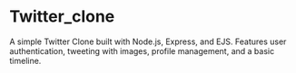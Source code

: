 # Twitter_clone
A simple Twitter Clone built with Node.js, Express, and EJS. Features user authentication, tweeting with images, profile management, and a basic timeline.
